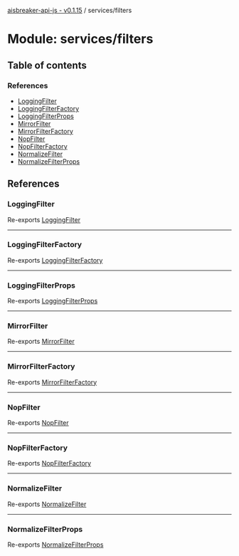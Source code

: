 [aisbreaker-api-js - v0.1.15](../README.md) / services/filters

# Module: services/filters

## Table of contents

### References

- [LoggingFilter](services_filters.md#loggingfilter)
- [LoggingFilterFactory](services_filters.md#loggingfilterfactory)
- [LoggingFilterProps](services_filters.md#loggingfilterprops)
- [MirrorFilter](services_filters.md#mirrorfilter)
- [MirrorFilterFactory](services_filters.md#mirrorfilterfactory)
- [NopFilter](services_filters.md#nopfilter)
- [NopFilterFactory](services_filters.md#nopfilterfactory)
- [NormalizeFilter](services_filters.md#normalizefilter)
- [NormalizeFilterProps](services_filters.md#normalizefilterprops)

## References

### LoggingFilter

Re-exports [LoggingFilter](../classes/services_filters_LoggingFilter.LoggingFilter.md)

___

### LoggingFilterFactory

Re-exports [LoggingFilterFactory](../classes/services_filters_LoggingFilter.LoggingFilterFactory.md)

___

### LoggingFilterProps

Re-exports [LoggingFilterProps](../interfaces/services_filters_LoggingFilter.LoggingFilterProps.md)

___

### MirrorFilter

Re-exports [MirrorFilter](../classes/services_filters_MirrorFilter.MirrorFilter.md)

___

### MirrorFilterFactory

Re-exports [MirrorFilterFactory](../classes/services_filters_MirrorFilter.MirrorFilterFactory.md)

___

### NopFilter

Re-exports [NopFilter](../classes/services_filters_NopFilter.NopFilter.md)

___

### NopFilterFactory

Re-exports [NopFilterFactory](../classes/services_filters_NopFilter.NopFilterFactory.md)

___

### NormalizeFilter

Re-exports [NormalizeFilter](../classes/services_filters_NormalizeFilter.NormalizeFilter.md)

___

### NormalizeFilterProps

Re-exports [NormalizeFilterProps](../interfaces/services_filters_NormalizeFilter.NormalizeFilterProps.md)
